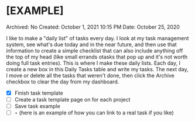 # [EXAMPLE]

Archived: No
Created: October 1, 2021 10:15 PM
Date: October 25, 2020

I like to make a "daily list" of tasks every day. I look at my task management system, see what's due today and in the near future, and then use that information to create a simple checklist that can also include anything off the top of my head (like small errands otasks that pop up and it's not worth doing full task entries).
This is where I make these daily lists. Each day, I create a new box in this Daily Tasks table and write my tasks. The next day, I move or delete all the tasks that weren't done, then click the Archive checkbox to clear the day from my dashboard.

- [x]  Finish task template
- [ ]  Create a task template page on for each project
- [ ]  Save task example
- [ ]  ‣ (here is an example of how you can link to a real task if you like)